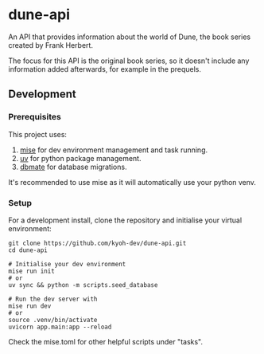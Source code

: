 # dune-api

An API that provides information about the world of Dune, the book series created by Frank Herbert.

The focus for this API is the original book series, so it doesn't include any information added afterwards, for example in the prequels.

## Development

### Prerequisites
This project uses:
1. [mise](https://mise.jdx.dev/getting-started.html) for dev environment management and task running.
1. [uv](https://github.com/astral-sh/uv) for python package management.
1. [dbmate](https://github.com/amacneil/dbmate) for database migrations.

It's recommended to use mise as it will automatically use your python venv.

### Setup
For a development install, clone the repository and initialise your virtual environment:
```shell
git clone https://github.com/kyoh-dev/dune-api.git
cd dune-api

# Initialise your dev environment
mise run init
# or
uv sync && python -m scripts.seed_database

# Run the dev server with
mise run dev
# or
source .venv/bin/activate
uvicorn app.main:app --reload
```

Check the mise.toml for other helpful scripts under "tasks".
